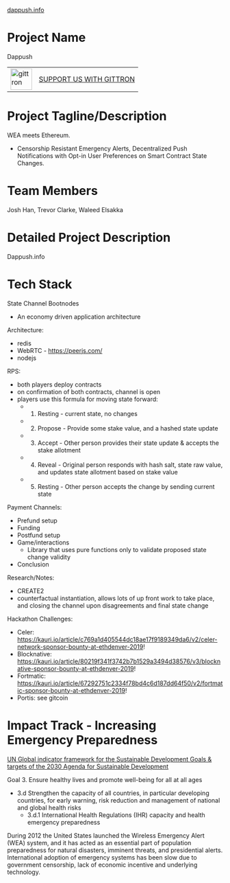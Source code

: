 <a href="http://www.dappush.info"> dappush.info </a>

# Project Name 
Dappush

<table border="0"><tr>  <td><a href="https://gittron.me/bots/0x564f38e1c042cbf887d966c079409e24"><img src="https://s3.amazonaws.com/od-flat-svg/0x564f38e1c042cbf887d966c079409e24.png" alt="gittron" width="50"/></a></td><td><a href="https://gittron.me/bots/0x564f38e1c042cbf887d966c079409e24">SUPPORT US WITH GITTRON</a></td></tr></table>

# Project Tagline/Description
WEA meets Ethereum. 
- Censorship Resistant Emergency Alerts, Decentralized Push Notifications with Opt-in User Preferences on Smart Contract State Changes.

# Team Members
Josh Han, Trevor Clarke, Waleed Elsakka

# Detailed Project Description
Dappush.info

# Tech Stack

State Channel Bootnodes
- An economy driven application architecture

Architecture:
- redis
- WebRTC - https://peerjs.com/
- nodejs

RPS:
- both players deploy contracts
- on confirmation of both contracts, channel is open
- players use this formula for moving state forward:
   - 1. Resting - current state, no changes
   - 2. Propose - Provide some stake value, and a hashed state update
   - 3. Accept - Other person provides their state update & accepts the stake allotment
   - 4. Reveal - Original person responds with hash salt, state raw value, and updates state allotment based on stake value
   - 5. Resting - Other person accepts the change by sending current state

Payment Channels:
- Prefund setup
- Funding
- Postfund setup
- Game/interactions
   - Library that uses pure functions only to validate proposed state change validity
- Conclusion

Research/Notes:
- CREATE2 
- counterfactual instantiation, allows lots of up front work to take place, and closing the channel upon disagreements and final state change

Hackathon Challenges:
- Celer: https://kauri.io/article/c769a1d405544dc18ae17f9189349da6/v2/celer-network-sponsor-bounty-at-ethdenver-2019!
- Blocknative: https://kauri.io/article/80219f341f3742b7b1529a3494d38576/v3/blocknative-sponsor-bounty-at-ethdenver-2019!
- Fortmatic: https://kauri.io/article/67292751c2334f78bd4c6d187dd64f50/v2/fortmatic-sponsor-bounty-at-ethdenver-2019!
- Portis: see gitcoin

# Impact Track - Increasing Emergency Preparedness
<a href="https://unstats.un.org/sdgs/indicators/Global%20Indicator%20Framework%20after%20refinement_Eng.pdf"> UN Global indicator framework for the Sustainable Development Goals & targets of the 2030 Agenda for Sustainable Development</a>

Goal 3. Ensure healthy lives and promote well-being for all at all ages
- 3.d Strengthen the capacity of all countries, in particular developing countries, for early warning, risk reduction and management of national and global health risks
   - 3.d.1 International Health Regulations (IHR) capacity and health emergency preparedness
   
   
During 2012 the United States launched the Wireless Emergency Alert (WEA) system, and it has acted as an essential part of population preparedness for natural disasters, imminent threats, and presidential alerts. International adoption of emergency systems has been slow due to government censorship, lack of economic incentive and underlying technology. 





